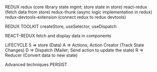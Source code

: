 REDUX
redux (core library state mgmt; store state in store)
react-redux (fetch data from store)
redux-thunk (async logic implementation in redux)
redux-devtools-extension (connect redux to redux devtools)

REDUX TOOLKIT
createStore, useSelector, useDispatch

REACT-REDUX
fetch and display data in components

LIFECYCLE
S => store (Data)
A => Actions; Action Creator (Track State Changes)
D => Dispatch (Mailer; Send action to update the state)
R => Reducer (Convert data to new state)

Advanced techniques
PERSIST
